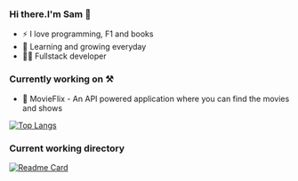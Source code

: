 ### Hi there.I'm Sam 👋

- ⚡ I love programming, F1 and books
- 🌱 Learning and growing everyday
- 🧑‍💻 Fullstack developer

### Currently working on ⚒️

- 🍿 MovieFlix - An API powered application where you can find the movies and shows 

[![Top Langs](https://github-readme-stats.vercel.app/api/top-langs/?username=SskyWalkerR)](https://github.com/SskyWalkerR/github-readme-stats)

### Current working directory

[![Readme Card](https://github-readme-stats.vercel.app/api/pin/?username=SskyWalkerR&repo=movieflix)](https://github.com/SskyWalkerR/movieflix) 
